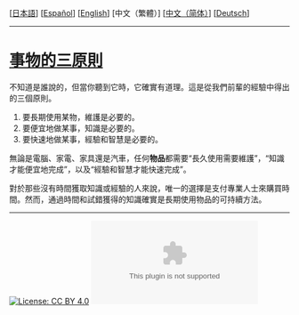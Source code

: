 [[日本語](ja.md)] [[Español](es.md)] [[English](en.md)] [中文（繁體）] [[中文（简体）](zh-cn.md)] [[Deutsch](de.md)]

---

# [事物的三原則](https://principle-of-things.github.io/)

不知道是誰說的，但當你聽到它時，它確實有道理。這是從我們前輩的經驗中得出的三個原則。

1. 要長期使用某物，維護是必要的。
2. 要便宜地做某事，知識是必要的。
3. 要快速地做某事，經驗和智慧是必要的。

無論是電腦、家電、家具還是汽車，任何**物品**都需要“長久使用需要維護”，“知識才能便宜地完成”，以及“經驗和智慧才能快速完成”。

對於那些沒有時間獲取知識或經驗的人來說，唯一的選擇是支付專業人士來購買時間。然而，通過時間和試錯獲得的知識確實是長期使用物品的可持續方法。

---

[![License: CC BY 4.0](https://img.shields.io/badge/License-CC_BY_4.0-lightgrey.svg)](https://github.com/principle-of-things/principle-of-things.github.com/blob/main/LICENSE "Content on the site of 'Principles of Things' is licensed under a Creative Commons Attribution 4.0 International license.")
[![GitHub Repo stars](https://img.shields.io/github/stars/principle-of-things/principle-of-things.github.com)](https://github.com/principle-of-things/principle-of-things.github.com)
